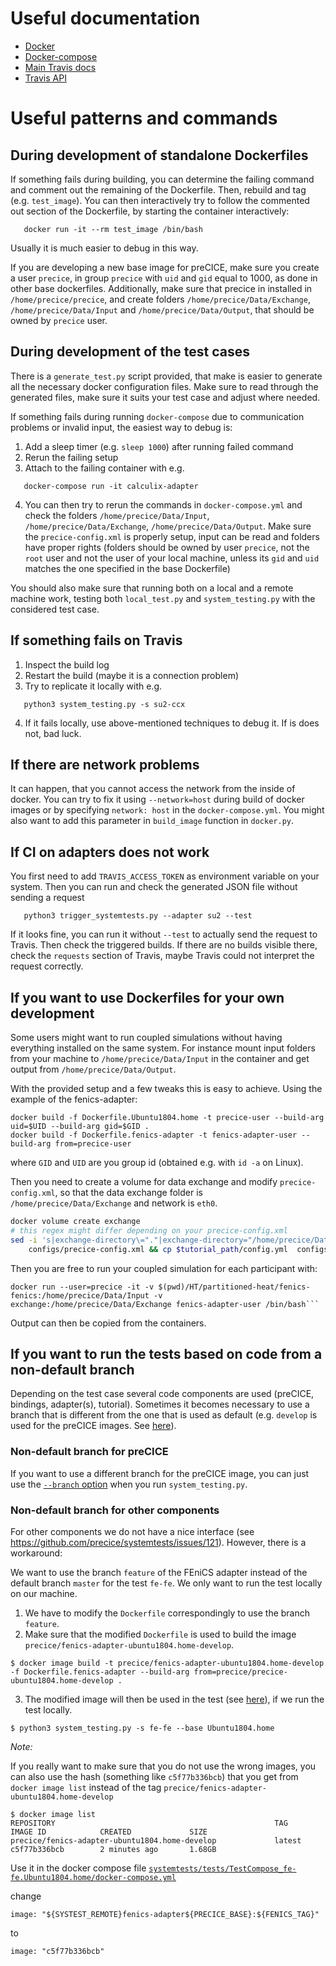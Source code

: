 # Useful documentation

* [Docker](https://docs.docker.com/)
* [Docker-compose](https://docs.docker.com/compose/)
* [Main Travis docs](https://docs.travis-ci.com/)
* [Travis API](https://developer.travis-ci.com/)


# Useful patterns and commands
##  During development of standalone Dockerfiles

If something fails during building, you can determine the failing command and comment out the remaining of the Dockerfile. Then, rebuild and tag (e.g. `test_image`). You can then interactively try to follow the commented out section of the Dockerfile, by starting the container interactively:
```
   docker run -it --rm test_image /bin/bash
```
Usually it is much easier to debug in this way.

If you are developing a new base image for preCICE, make sure you create a user `precice`, in group `precice` with `uid` and `gid` equal to 1000, as done in 
other base dockerfiles. Additionally, make sure that precice in installed in `/home/precice/precice`, and create folders `/home/precice/Data/Exchange`, 
`/home/precice/Data/Input` and `/home/precice/Data/Output`, that should be owned by `precice` user.

## During development of the test cases

There is a `generate_test.py` script provided, that make is easier to generate all the necessary docker configuration files. Make sure to read through the generated files, 
make sure it suits your test case and adjust where needed.

If something fails during running `docker-compose` due to communication problems or invalid input, the easiest way to debug is:

1. Add a sleep timer (e.g. `sleep 1000`) after running failed command
2. Rerun the failing setup
3. Attach to the failing container with e.g.
```
   docker-compose run -it calculix-adapter
```
4. You can then try to rerun the commands in `docker-compose.yml` and check the folders `/home/precice/Data/Input`, `/home/precice/Data/Exchange`,
`/home/precice/Data/Output`. Make sure the `precice-config.xml` is properly setup, input can be read and folders have proper rights (folders should be
owned by user `precice`, not the `root` user and not the user of your local machine, unless its `gid` and `uid` matches the one specified in the base Dockerfile)

You should also make sure that running both on a local and a remote machine work, testing both `local_test.py` and `system_testing.py` with the considered test case.

## If something fails on Travis

1. Inspect the build log
2. Restart the build (maybe it is a connection problem)
3. Try to replicate it locally with e.g.
```
   python3 system_testing.py -s su2-ccx
```
4. If it fails locally, use above-mentioned techniques to debug it. If is does not, bad luck.

## If there are network problems

It can happen, that you cannot access the network from the inside of docker. You can try to fix it using `--network=host` during build of docker images or by specifying `network: host` in the `docker-compose.yml`. You might also want to add this parameter in `build_image` function in `docker.py`.


## If CI on adapters does not work

You first need to add `TRAVIS_ACCESS_TOKEN` as environment variable on your system.
Then you can  run and check the generated JSON file without sending a request
```
   python3 trigger_systemtests.py --adapter su2 --test
```
If it looks fine, you can run it without `--test` to actually send the request to Travis. Then check the triggered builds.
If there are no builds visible there, check the `requests` section of Travis, maybe Travis could not interpret the request correctly.

## If you want to use Dockerfiles for your own development

Some users might want to run coupled simulations without having everything installed on the same system.
For instance mount input folders from your machine to `/home/precice/Data/Input` in the container and get output from
`/home/precice/Data/Output`.

With the provided setup and a few tweaks this is easy to achieve. Using the example of the fenics-adapter:

```
docker build -f Dockerfile.Ubuntu1804.home -t precice-user --build-arg uid=$UID --build-arg gid=$GID .
docker build -f Dockerfile.fenics-adapter -t fenics-adapter-user --build-arg from=precice-user
```

where `GID` and `UID` are you group id (obtained e.g. with `id -a` on Linux).

Then you need to create a volume for data exchange and modify `precice-config.xml`, so that the data exchange folder
is `/home/precice/Data/Exchange` and network is `eth0`.

```bash
docker volume create exchange
# this regex might differ depending on your precice-config.xml
sed -i 's|exchange-directory\="."|exchange-directory="/home/precice/Data/Exchange/" network="eth0"|g' \
    configs/precice-config.xml && cp $tutorial_path/config.yml  configs/config.yml
```

Then you are free to run your coupled simulation for each participant with:
```
docker run --user=precice -it -v $(pwd)/HT/partitioned-heat/fenics-fenics:/home/precice/Data/Input -v exchange:/home/precice/Data/Exchange fenics-adapter-user /bin/bash```
```
Output can then be copied from the containers.

## If you want to run the tests based on code from a non-default branch

Depending on the test case several code components are used (preCICE, bindings, adapter(s), tutorial). Sometimes it becomes necessary to use a branch that is different from the one that is used as default (e.g. `develop` is used for the preCICE images. See [here](https://github.com/precice/systemtests/blob/ec4ef9d4aedd0087dfb3a8ed98fdf7a1267c7751/precice/Dockerfile.Ubuntu1604.home#L50-L52)).

### Non-default branch for preCICE 

If you want to use a different branch for the preCICE image, you can just use the [`--branch` option](https://github.com/precice/systemtests/blob/master/system_testing.py#L178) when you run `system_testing.py`.

### Non-default branch for other components

For other components we do not have a nice interface (see https://github.com/precice/systemtests/issues/121). However, there is a workaround:

We want to use the branch `feature` of the FEniCS adapter instead of the default branch `master` for the test `fe-fe`. We only want to run the test locally on our machine. 

1. We have to modify the `Dockerfile` correspondingly to use the branch `feature`.
2. Make sure that the modified `Dockerfile` is used to build the image `precice/fenics-adapter-ubuntu1804.home-develop`. 
```
$ docker image build -t precice/fenics-adapter-ubuntu1804.home-develop -f Dockerfile.fenics-adapter --build-arg from=precice/precice-ubuntu1804.home-develop .
```
3. The modified image will then be used in the test (see [here](https://github.com/precice/systemtests/blob/ec4ef9d4aedd0087dfb3a8ed98fdf7a1267c7751/tests/TestCompose_fe-fe.Ubuntu1804.home/docker-compose.yml#L19)), if we run the test locally.
```
$ python3 system_testing.py -s fe-fe --base Ubuntu1804.home
```

*Note:*

If you really want to make sure that you do not use the wrong images, you can also use the hash (something like `c5f77b336bcb`) that you get from `docker image list` instead of the tag `precice/fenics-adapter-ubuntu1804.home-develop`

```
$ docker image list
REPOSITORY                                                 TAG                 IMAGE ID            CREATED             SIZE
precice/fenics-adapter-ubuntu1804.home-develop             latest              c5f77b336bcb        2 minutes ago       1.68GB
```

Use it in the docker compose file [`systemtests/tests/TestCompose_fe-fe.Ubuntu1804.home/docker-compose.yml`](https://github.com/precice/systemtests/blob/ec4ef9d4aedd0087dfb3a8ed98fdf7a1267c7751/tests/TestCompose_fe-fe.Ubuntu1804.home/docker-compose.yml#L19)

change
```
image: "${SYSTEST_REMOTE}fenics-adapter${PRECICE_BASE}:${FENICS_TAG}"
```
to
```
image: "c5f77b336bcb"
```
